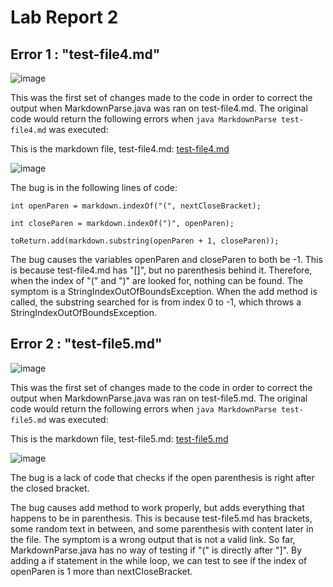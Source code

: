 # Lab Report 2

## Error 1 : "test-file4.md"

![image](https://myang25.github.io/cse15l-lab-reports/lab2-pictures/lab2-commit1.png)

This was the first set of changes made to the code in order to correct the output when MarkdownParse.java was ran on test-file4.md. The original code would return the following errors when ```java MarkdownParse test-file4.md``` was executed:

This is the markdown file, test-file4.md: [test-file4.md](https://github.com/ucsd-cse15l-w22/markdown-parse/blob/main/test-file4.md)

![image](https://myang25.github.io/cse15l-lab-reports/lab2-pictures/lab2-error1.png)

The bug is in the following lines of code:

```int openParen = markdown.indexOf("(", nextCloseBracket);```

```int closeParen = markdown.indexOf(")", openParen);```

```toReturn.add(markdown.substring(openParen + 1, closeParen));```

The bug causes the variables openParen and closeParen to both be -1. This is because test-file4.md has "[]", but no parenthesis behind it. Therefore, when the index of "(" and ")" are looked for, nothing can be found. The symptom is a StringIndexOutOfBoundsException. When the add method is called, the substring searched for is from index 0 to -1, which throws a StringIndexOutOfBoundsException.


## Error 2 : "test-file5.md"

![image](https://myang25.github.io/cse15l-lab-reports/lab2-pictures/lab2-commit2.png)

This was the first set of changes made to the code in order to correct the output when MarkdownParse.java was ran on test-file5.md. The original code would return the following errors when ```java MarkdownParse test-file5.md``` was executed:

This is the markdown file, test-file5.md: [test-file5.md](https://github.com/ucsd-cse15l-w22/markdown-parse/blob/main/test-file5.md)

![image](https://myang25.github.io/cse15l-lab-reports/lab2-pictures/lab2-error2.png)

The bug is a lack of code that checks if the open parenthesis is right after the closed bracket.

The bug causes add method to work properly, but adds everything that happens to be in parenthesis. This is because test-file5.md has brackets, some random text in between, and some parenthesis with content later in the file. The symptom is a wrong output that is not  a valid link. So far, MarkdownParse.java has no way of testing if "(" is directly after "]". By adding a if statement in the while loop, we can test to see if the index of openParen is 1 more than nextCloseBracket.